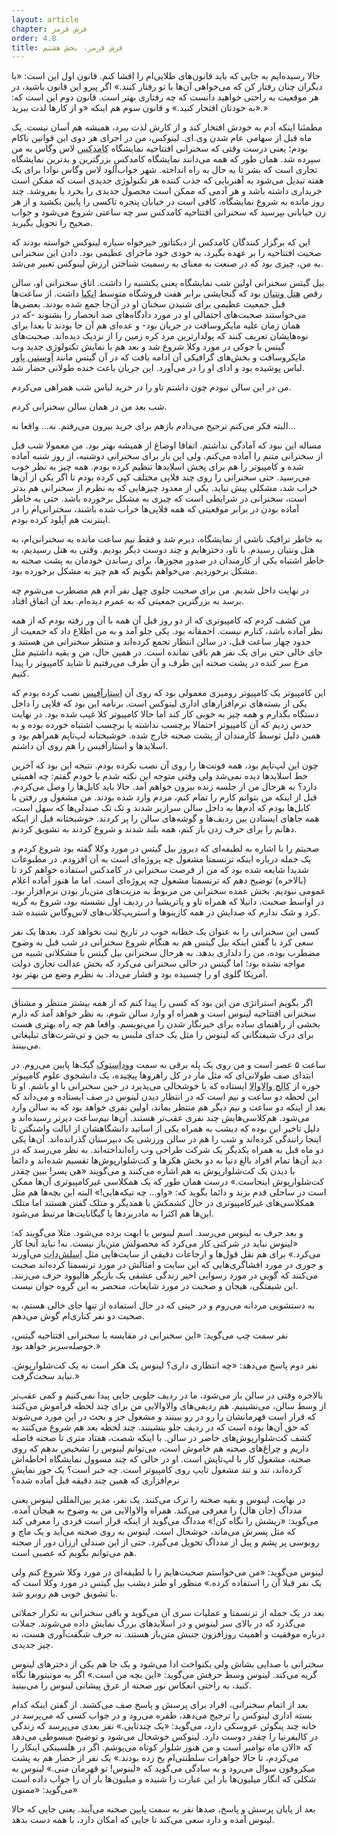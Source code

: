 ```yaml
---
layout: article
chapter: فرش قرمز
order: 4.8
title: فرش قرمز، بخش هشتم
---
```



حالا رسیده‌ایم به جایی که باید قانون‌های طلایی‌ام را افشا کنم. قانون اول این است: «با دیگران چنان رفتار کن که می‌خواهی آن‌ها با تو رفتار کنند.» اگر پیرو این قانون باشید، در هر موقعیت به راحتی خواهید دانست که چه رفتاری بهتر است. قانون دوم این است که: «به خودتان افتخار کنید.» و قانون سوم هم اینکه «و از کارها لذت ببرید.» 

مطمئنا اینکه آدم به خودش افتخار کند و از کارش لذت ببرد، همیشه هم آسان نیست. یک ماه قبل از سهامی عام شدن وی.ای. لینوکس، من در اجرای هر دوی این قوانین ناکام بودم؛ یعنی درست وقتی که سخنرانی افتتاحیه نمایشگاه <abbr title="COMDEX - نمایشگاه تکنولوژی که تا سال ۲۰۰۳ در لاس‌وگاس برگزار می‌شد.">کامدکس</abbr > لاس وگاس به من سپرده شد. همان طور که همه می‌دانند نمایشگاه کامدکس بزرگترین و بدترین نمایشگاه تجاری است که بشر تا به حال به راه انداخته. شهر خواب‌آلود لاس وگاس نوادا برای یک هفته تبدیل می‌شود به آهنربایی که جذب کننده هر تکنولوژی جدیدی است که ممکن است خریداری داشته باشد و هر آدمی که ممکن است محصول جدیدی را بخرد یا بفروشد. چند روز مانده به شروع نمایشگاه، کافی است در خیابان پنجره تاکسی را پایین بکشید و از هر زن خیابانی بپرسید که سخنرانی افتتاحیه کامدکس سر چه ساعتی شروع می‌شود و جواب صحیح را تحویل بگیرید.

این که برگزار کنندگان کامدکس از دیکتاتور خیرخواه سیاره لینوکس خواسته بودند که صحبت افتتاحیه را بر عهده بگیرد، به خودی خود ماجرای عظیمی بود. دادن این سخنرانی به من، چیزی بود که در صنعت به معنای به رسمیت شناختن ارزش لینوکس تعبیر می‌شد. 

بیل گیتس سخنرانی اولین شب نمایشگاه یعنی یکشنبه را داشت. اتاق سخنرانی او، سالن رقص <abbr title="Venetian Hotel">هتل ونتیان</abbr > بود که گنجایشی برابر هفت فروشگاه متوسط <abbr title="IKIA - فروشگاه زنجیره لوازم خانگی سوئدی">ایکیا</abbr > داشت. از ساعت‌ها قبل جمعیت عظیمی برای شنیدن سخنان او در آن‌جا جمع شده بودند. بعضی‌ها می‌خواستند صحبت‌های احتمالی او در مورد دادگاه‌های ضد انحصار را بشنوند -که در همان زمان علیه مایکروسافت در جریان بود- و عده‌ای هم آن جا بودند تا بعدا برای نوه‌هایشان تعریف کنند که پولدارترین مرد کره زمین را از نزدیک دیده‌اند. صحبت‌های گیتس با جوکی در مورد وکلا شروع شد و بعد هم با نمایش تکنولوژی‌ جدید وب مایکروسافت و بخش‌های گرافیکی آن ادامه یافت که در آن گیتس مانند <abbr title=" Autosin Powers - بازیگر کمدی">آوستین پاور</abbr > لباس پوشیده بود و ادای او را در می‌آورد. این جریان باعث خنده طولانی حضار شد. 

من در این سالن نبودم چون داشتم تاو را در خرید لباس شب همراهی می‌کردم. 

شب بعد من در همان سالن سخنرانی کردم. 

البته فکر می‌کنم ترجیح می‌دادم بازهم برای خرید بیرون می‌رفتم. نه... واقعا نه...

مساله این نبود که آمادگی نداشتم. اتفاقا اوضاع از همیشه بهتر بود. من معمولا شب قبل از سخنرانی متنم را آماده می‌کنم. ولی این بار برای سخنرانی دوشنبه، از روز شنبه آماده شده و کامپیوتر را هم برای پخش اسلایدها تنظیم کرده بودم. همه چیز به نظر خوب می‌رسید. حتی سخنرانی را روی چند فلاپی مختلف کپی کرده بودم تا اگر یکی از آن‌ها خراب شد، مشکلی پیش نیاید. یکی از معدود چیزهایی که به نظرم از سخنرانی‌ هم بدتر است، سخنرانی در شرایطی است که چیزی به مشکل برخورده باشد. حتی به خاطر آماده بودن در برابر موقعیتی که همه فلاپی‌ها خراب شده باشند، سخنرانی‌ام را در اینترنت هم آپلود کرده بودم. 

به خاطر ترافیک ناشی از نمایشگاه، دیرم شد و فقط نیم ساعت مانده به سخنرانی‌ام، به هتل ونتیان رسیدم. با تاو، دخترهایم و چند دوست دیگر بودیم. وقتی به هتل رسیدیم، به خاطر اشتباه یکی از کارمندان در صدور مجوزها، برای رساندن خودمان به پشت صحنه به مشکل برخوردیم. می‌خواهم بگویم که هم چیز به مشکل برخورده بود. 

در نهایت داخل شدیم. من برای صحبت جلوی چهل نفر آدم هم مضطرب می‌شوم چه برسد به بزرگترین جمعیتی که به عمرم دیده‌ام. بعد آن اتفاق افتاد.

من کشف کردم که کامپیوتری که از دو روز قبل آن همه با آن ور رفته بودم که از همه نظر آماده باشد، کنارم نیست. احمقانه بود. یکی جلو آمد و به من اطلاع داد که جمعیت از حدود چهار ساعت قبل، در سالن انتظار تجمع کرده‌اند و منتظر سخنرانی من هستند و جای خالی حتی برای یک نفر هم باقی نمانده است. در همین حال، من و بقیه داشتیم مثل مرغ سر کنده در پشت صحنه این طرف و آن طرف می‌رفتیم تا شاید کامپیوتر را پیدا کنیم. 

این کامپیوتر یک کامپیوتر رومیزی معمولی بود که روی آن <abbr title="مجموعه آفیس شرکت سان میکروسیستمز">استارآفیس</abbr > نصب کرده بودم که یکی از بسته‌های نرم‌افزارهای اداری لینوکس است. برنامه این بود که فلاپی را داخل دستگاه بگذارم و همه چیز به خوبی کار کند اما حالا کامپیوتر کلا غیب شده بود. در نهایت حدس زدیم که آن کامپیوتر احتمالا برچسب نداشته یا برچسب اشتباه خورده بوده و به همین دلیل توسط کارمندان از پشت صحنه خارج شده. خوشبختانه لپ‌تاپم همراهم بود و اسلایدها و استار‌آفیس را هم روی آن داشتم. 

چون این لپ‌تاپم بود، همه فونت‌ها را روی آن نصب نکرده بودم. نتیجه این بود که آخرین خط اسلایدها دیده نمی‌شد ولی وقتی متوجه این نکته شدم با خودم گفتم: چه اهمیتی دارد؟ به هرحال من از جلسه زنده بیرون خواهم آمد. حالا باید کابل‌ها را وصل می‌کردم. قبل از اینکه من بتوانم کارم را تمام کنم، مردم وارد شده بودند. من مشغول ور رفتن با کابل‌ها بودم که آدم‌ها به داخل سالن سرازیر شدند و تک تک صندلی‌ها که سهل است، همه جاهای ایستادن بین ردیف‌ها و گوشه‌های سالن را پر کردند. خوشبختانه قبل از اینکه دهانم را برای حرف زدن باز کنم، همه بلند شدند و شروع کردند به تشویق کردنم. 

صحبتم را با اشاره به لطیفه‌ای که دیروز بیل گیتس در مورد وکلا گفته بود شروع کردم و یک جمله درباره اینکه ترنسمتا مشغول چه پروژه‌ای است به آن افزودم. در مطبوعات شدیدا شایعه شده بود که من از فرصت سخنرانی در کامدکس استفاده خواهم کرد تا (بالاخره) توضیح دهم که ترنسمتا مشغول چه پروژه‌ای است. اما ما هنوز آماده اعلام عمومی نبودیم. بخش عمده سخنرانی من مربوط به مزیت‌های متن‌باز بودن نرم‌افزار بود. در اواسط صحبت، دانیلا که همراه تاو و پاتریشیا در ردیف اول نشسته بود، شروع به گریه کرد و شک ندارم که صدایش در همه کازینوها و استریپ‌کلاب‌های لاس‌وگاس شنیده شد. 

کسی این سخنرانی را به عنوان یک خطابه خوب در تاریخ ثبت نخواهد کرد. بعدها یک نفر سعی کرد با گفتن اینکه بیل گیتس هم به هنگام شروع سخنرانی در شب قبل به وضوح مضطرب بوده، من را دلداری بدهد. به هرحال سخنرانی بیل گیتس با مشکلاتی شبیه من مواجه نشده بود؛ اما گیتس در حالی سخنرانی می‌کرد که بخش عدالت تجاری دولت آمریکا گلوی او را چسبیده بود و فشار می‌داد. به نظرم وضع من بهتر بود. 

***

<div class="journal">

اگر بگویم استراتژی من این بود که کسی را پیدا کنم که از همه بیشتر منتظر و مشتاق سخنرانی افتتاحیه لینوس است و همراه او وارد سالن شوم، به نظر خواهد آمد که دارم بخشی از راهنمای ساده برای خبرنگار شدن را می‌نویسم. واقعا هم چه راه بهتری هست برای درک شیفتگانی که لینوس را مثل یک خدای ملبس به جین و تی‌شرت‌های تبلیغاتی می‌بینند.

ساعت ۵ عصر است و من روی یک پله برقی به سمت <abbr title=" Woodstock - یکی از بزرگترین و پرهیجان ترین فستیوال‌های موسیقی که در اینجا دیوید با اشاره به آن، هیجان ماجرا را متذکر می‌شود.">ووداستوک</abbr > گیک‌ها پایین می‌روم. در ابتدای صف طولانی‌ای که مثل مار در کل راهروها پیچیده، یک دانشجوی علوم کامپیوتر خوره از <abbr title="Walla Walla College">کالج والاوالا</abbr > ایستاده که با خوشحالی می‌پذیرد در حین سخنرانی با او باشم. او تا این لحظه دو ساعت و نیم است که در انتظار دیدن لینوس در صف ایستاده و می‌داند که بعد از اینکه دو ساعت و نیم دیگر هم منتظر بماند، اولین نفری خواهد بود که به سالن وارد می‌شود. هم‌کلاسی‌هایش چند نفری عقب‌تر هستند. آن‌ها نیم‌ساعت دیرتر رسیده‌اند و دلیل تاخیر این بوده که دیشب به همراه یکی از اساتید دانشگاهشان از ایالت واشنگتن تا اینجا رانندگی کرده‌اند و شب را هم در سالن ورزشی یک دبیرستان گذرانده‌اند. آن‌ها یکی دو ماه قبل به همراه یکدیگر یک شرکت طراحی وب راه‌انداخته‌اند. به نظر می‌رسد که در دید آن‌ها تمام افراد بالغ دنیا به دو بخش هکرها و کت‌شلوارپوش‌ها تقسیم شده‌اند و دائما با دیدن یک کت‌شلوارپوش‌ به هم اشاره می‌کنند و می‌گویند «هی پسر! ببین چقدر کت‌شلوارپوش‌ اینجاست.» درست همان طور که یک همکلاسی غیرکامپیوتری آن‌ها ممکن است در ساحلی قدم بزند و دائما بگوید که: «واو... چه تیکه‌هایی!» البته این بچه‌ها هم مثل همکلاسی‌های غیرکامپیوتری در حال کشمکش با همدیگر و متلک گفتن هستند اما متلک این‌ها هم اکثرا به مادربردها یا گیگابایت‌ها مرتبط می‌شود. 

و بعد حرف به لینوس می‌رسد. اسم لینوس با ابهت برده می‌شود. مثلا می‌گویند که: «لینوس نباید در شرکتی کار می‌کرد که محصولش متن‌باز نیست. نه! نباید آنجا کار می‌کرد.» برای هم نقل قول‌ها و ارجاعات دقیقی از سایت‌هایی مثل <abbr title="منظور دیوید slashdot.org است که یکی از منابع خبری گیک‌ها به شمار می‌رود.">اسلش‌دات</abbr > می‌آورند و جوری در مورد افشاگری‌هایی که این سایت و امثالش در مورد ترنسمتا کرده‌اند صحبت می‌کنند که گویی در مورد رسوایی اخیر زندگی عشقی یک بازیگر هالیوود حرف می‌زنند. این شیفتگی، هیجان و صحبت در مورد شایعات، منحصر به این گروه جوان نیست. 

به دستشویی مردانه می‌روم و در حینی که در حال استفاده از تنها جای خالی هستم، به صحبت‌ دو نفر کناری‌ام گوش می‌دهم. 

نفر سمت چپ می‌گوید: «این سخنرانی در مقایسه با سخنرانی افتتاحیه گیتس، حوصله‌سربر خواهد بود.» 

نفر دوم پاسخ می‌دهد: «چه انتظاری داری؟ لینوس یک هکر است نه یک کت‌شلوارپوش‌. نباید سخت‌گرفت.»

بالاخره وقتی در سالن باز می‌شود، ما در ردیف جلویی جایی پیدا نمی‌کنیم و کمی عقب‌تر از وسط سالن، می‌نشینیم. هم ردیفی‌های والاوالایی من برای چند لحظه فراموش می‌کنند که قرار است قهرمانشان را رو در رو ببینند و مشغول جر و بحث در این مورد می‌شوند که حق آن‌ها بوده‌ است که در ردیف جلو بنشینند. چند لحظه بعد هم شروع می‌کنند به کشف کت‌شلوارپوش‌های حاضر در سالن. با اینکه شصت، هفتاد متری تا صحنه فاصله داریم و چراغ‌های صحنه هم خاموش است، می‌توانم لینوس را تشخیص بدهم که روی صحنه، مشغول کار با لپ‌تاپش است. او در حالی که چند مسوول نمایشگاه احاطه‌اش کرده‌اند، تند و تند مشغول تایپ روی کامپیوتر است. چه خبر است؟ یک جور نمایش نرم‌افزاری که همین چند دقیقه قبل آماده شده؟‌

در نهایت، لینوس و بقیه صحنه را ترک می‌کنند. یک نفر، مدیر بین‌المللی لینوس یعنی مدداگ (جان هال) را معرفی می‌کند. همراه والاوالایی من به وضوح به هیجان آمده. می‌گوید: «ریشش را نگاه کن!» مدداگ می‌گوید از اینکه قرار است فردی را معرفی کند که مثل پسرش می‌ماند، خوشحال است. لینوس به روی صحنه می‌آید و یک ماچ و روبوسی پر پشم و پیل از مدداگ تحویل می‌گیرد. حتی از این صندلی ارزان دور از صحنه هم می‌توانم بگویم که عصبی است. 

لینوس می‌گوید: «من می‌خواستم صحبت‌هایم را با لطیفه‌ای در مورد وکلا شروع کنم ولی یک نفر قبلا آن را استفاده کرده.» منظور او طنز دیشب بیل گیتس در مورد وکلا است که با تشویق خوبی هم روبرو شد. 

بعد در یک جمله از ترنسمتا و عملیات سری آن می‌گوید و باقی سخنرانی به تکرار جملاتی می‌گذرد که در بالای سر لینوس و در اسلایدهای بزرگ نمایش داده می‌شوند. جملات درباره موفقیت و اهمیت روزافزون جنبش متن‌باز هستند. نه حرف شگفت‌آوری هست، نه چیز جدیدی. 

سخنرانی با صدایی بشاش ولی یکنواخت ادا می‌شود و یک‌ جا هم یکی از دخترهای لینوس گریه می‌کند. لینوس وسط حرفش می‌گوید: «این بچه من است.» اگر به مونیتورها نگاه کنید، به راحتی انعکاس نور صحنه از عرق پیشانی لینوس را می‌بینید. 

بعد از اتمام سخنرانی، افراد برای پرسش و پاسخ صف می‌کشند. از گفتن اینکه کدام بسته اداری لینوکس را ترجیح می‌دهد، طفره می‌رود و در جواب کسی که می‌پرسد در خانه چند پنگوئن عروسکی دارد، می‌گوید: «یک چندتایی.» نفر بعدی می‌پرسد که زندگی در کالیفرنیا را چقدر دوست دارد. لینوکس خوشحال می‌شود و توضیح مبسوطی می‌دهد که «الان ماه نوامبر است و من هنوز شلوار کوتاه می‌پوشم. اگر در هلسینکی اینکار را می‌کردم، تا حالا جواهرات سلطنتی‌ام یخ زده بودند.» یک نفر از حضار هم به پشت میکروفون سوال می‌رود و به سادگی می‌گوید که «لینوس! تو قهرمان منی.» لینوس به شکلی که انگار میلیون‌ها بار این عبارت را شنیده و میلیون‌ها بار آن را جواب داده است می‌گوید: «ممنون» 

بعد از پایان پرسش و پاسخ، صدها نفر به سمت پایین صحنه می‌آیند. یعنی جایی که حالا لینوس آمده و دارد سعی می‌کند تا جایی که امکان دارد، با همه دست بدهد. 

</div >
